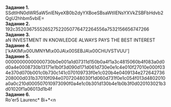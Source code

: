 **Задание 1.**    
SSdtIHN0dWR5aW5nIENyeXB0b2dyYXBoeSBsaWtlIENsYXVkZSBFbHdvb2QgU2hhbm5vbiE=  
**Задание 2.**   
192c352036755526527522050776472264556a7532156656747266  
**Задание 3.**   
aN INVESTMENT IN KNOWLEDGE ALWAYS PAYS THE BEST INTEREST  
**Задание 4.**  
['kAKIM\x00UMNYM\x00JA\x00SEBJA\x00CHUVSTVUU']  
**Задание 5.**   
00000000000000730b0e001a1d07311d150b0a4f1a3c4815060b4f083a0d0d0a4e0008730b13171e1b0f3d090d171d061d730e0e1c4e010f27010e000f034e370d070b001c0b730c141c070109733f0e1c020b4e0409134e272642736208000d031b37010f094e07072048030f1d060d731f0e1c054f013d4802010a0a0c210d000507010973090f0a4e1c0b301d130b4e1b0b3f0d020103021b3d01020f1a06013d1b4f  
**Задание 6.**   
Ro'er5 Laurenc* Bi+*<n  

